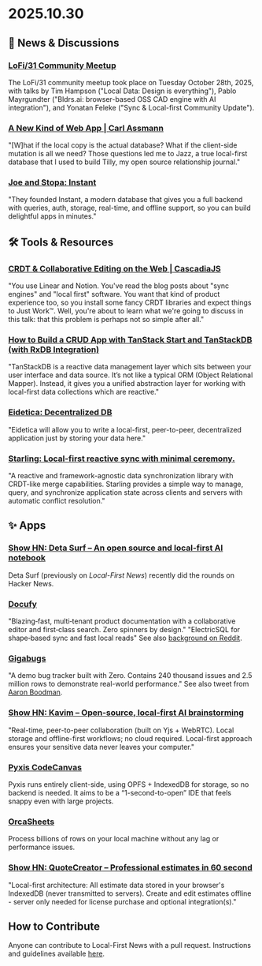 # 2025.10.30

## 📰 News & Discussions

### [LoFi/31 Community Meetup](https://www.youtube.com/watch?v=2MLAxUYAoEI&list=PLTbD2QA-VMnXFsLbuPGz1H-Najv9MD2-H&index=31)
The LoFi/31 community meetup took place on Tuesday October 28th, 2025, with talks by Tim Hampson ("Local Data: Design is everything"), Pablo Mayrgundter ("Bldrs.ai: browser-based OSS CAD engine with AI integration"), and Yonatan Feleke ("Sync & Local-first Community Update").

### [A New Kind of Web App | Carl Assmann](https://www.carlassmann.com/blog/new-kind-of-web-app)
"[W]hat if the local copy is the actual database? What if the client-side mutation is all we need? Those questions led me to Jazz, a true local-first database that I used to build Tilly, my open source relationship journal."

### [Joe and Stopa: Instant](https://www.finta.com/founders/instant)
"They founded Instant, a modern database that gives you a full backend with queries, auth, storage, real-time, and offline support, so you can build delightful apps in minutes."


## 🛠️ Tools & Resources

### [CRDT & Collaborative Editing on the Web | CascadiaJS](https://www.youtube.com/watch?v=OGJxKQP7TIo)
"You use Linear and Notion. You've read the blog posts about "sync engines" and "local first" software. You want that kind of product experience too, so you install some fancy CRDT libraries and expect things to Just Work™. Well, you're about to learn what we're going to discuss in this talk: that this problem is perhaps not so simple after all."

### [How to Build a CRUD App with TanStack Start and TanStackDB (with RxDB Integration)](https://www.freecodecamp.org/news/how-to-build-a-crud-app-with-tanstack-start-and-tanstackdb-with-rxdb-integration/)
"TanStackDB is a reactive data management layer which sits between your user interface and data source. It’s not like a typical ORM (Object Relational Mapper). Instead, it gives you a unified abstraction layer for working with local-first data collections which are reactive."

### [Eidetica: Decentralized DB](https://github.com/arcuru/eidetica)
"Eidetica will allow you to write a local-first, peer-to-peer, decentralized application just by storing your data here."

### [Starling: Local-first reactive sync with minimal ceremony.](https://github.com/byearlybird/starling)
"A reactive and framework-agnostic data synchronization library with CRDT-like merge capabilities. Starling provides a simple way to manage, query, and synchronize application state across clients and servers with automatic conflict resolution."


## ✨ Apps

### [Show HN: Deta Surf – An open source and local-first AI notebook](https://news.ycombinator.com/item?id=45680937)
Deta Surf (previously on _Local-First News_) recently did the rounds on Hacker News.

### [Docufy](https://github.com/chandeldivyam/docufy)
"Blazing‑fast, multi‑tenant product documentation with a collaborative editor and first‑class search. Zero spinners by design." "ElectricSQL for shape‑based sync and fast local reads" See also [background on Reddit](https://www.reddit.com/r/webdevelopment/comments/1oj6zws/local_first_the_future_of_web_development_how/).

### [Gigabugs](https://bugs.rocicorp.dev/p/roci)
"A demo bug tracker built with Zero. Contains 240 thousand issues and 2.5 million rows to demonstrate real-world performance." See also tweet from [Aaron Boodman](https://x.com/aboodman/status/1983629577172754901).

### [Show HN: Kavim – Open-source, local-first AI brainstorming](https://news.ycombinator.com/item?id=45751519)
"Real-time, peer-to-peer collaboration (built on Yjs + WebRTC). Local storage and offline-first workflows; no cloud required. Local-first approach ensures your sensitive data never leaves your computer."

### [Pyxis CodeCanvas](https://github.com/Stasshe/Pyxis-CodeCanvas/blob/main/README_en.md)
Pyxis runs entirely client-side, using OPFS + IndexedDB for storage, so no backend is needed. It aims to be a “1-second-to-open” IDE that feels snappy even with large projects.

### [OrcaSheets](https://orcasheets.ai/)
Process billions of rows on your local machine without any lag or performance issues.

### [Show HN: QuoteCreator – Professional estimates in 60 second](https://news.ycombinator.com/item?id=45706450)
"Local-first architecture: All estimate data stored in your browser's IndexedDB (never transmitted to servers). Create and edit estimates offline - server only needed for license purchase and optional integration(s)."


## How to Contribute
Anyone can contribute to Local-First News with a pull request. Instructions and guidelines available [here](https://github.com/localfirstnews/localfirstnews).


